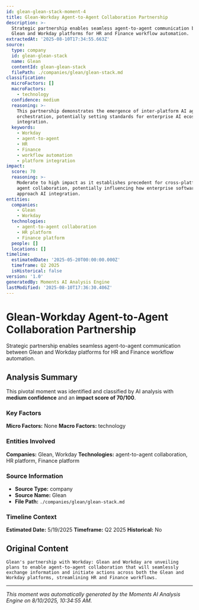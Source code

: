 ```yaml
---
id: glean-glean-stack-moment-4
title: Glean-Workday Agent-to-Agent Collaboration Partnership
description: >-
  Strategic partnership enables seamless agent-to-agent communication between
  Glean and Workday platforms for HR and Finance workflow automation.
extractedAt: '2025-08-10T17:34:55.663Z'
source:
  type: company
  id: glean-glean-stack
  name: Glean
  contentId: glean-glean-stack
  filePath: ./companies/glean/glean-stack.md
classification:
  microFactors: []
  macroFactors:
    - technology
  confidence: medium
  reasoning: >-
    This partnership demonstrates the emergence of inter-platform AI agent
    orchestration, potentially setting standards for enterprise AI ecosystem
    integration.
  keywords:
    - Workday
    - agent-to-agent
    - HR
    - Finance
    - workflow automation
    - platform integration
impact:
  score: 70
  reasoning: >-
    Moderate to high impact as it establishes precedent for cross-platform AI
    agent collaboration, potentially influencing how enterprise software vendors
    approach AI integration.
entities:
  companies:
    - Glean
    - Workday
  technologies:
    - agent-to-agent collaboration
    - HR platform
    - Finance platform
  people: []
  locations: []
timeline:
  estimatedDate: '2025-05-20T00:00:00.000Z'
  timeframe: Q2 2025
  isHistorical: false
version: '1.0'
generatedBy: Moments AI Analysis Engine
lastModified: '2025-08-10T17:36:30.406Z'
---
```

# Glean-Workday Agent-to-Agent Collaboration Partnership

Strategic partnership enables seamless agent-to-agent communication between Glean and Workday platforms for HR and Finance workflow automation.

## Analysis Summary

This pivotal moment was identified and classified by AI analysis with **medium confidence** and an **impact score of 70/100**.

### Key Factors

**Micro Factors:** None
**Macro Factors:** technology

### Entities Involved

**Companies:** Glean, Workday
**Technologies:** agent-to-agent collaboration, HR platform, Finance platform



### Source Information

- **Source Type:** company
- **Source Name:** Glean
- **File Path:** `./companies/glean/glean-stack.md`

### Timeline Context

**Estimated Date:** 5/19/2025
**Timeframe:** Q2 2025
**Historical:** No

## Original Content

```
Glean's partnership with Workday: Glean and Workday are unveiling plans to enable agent-to-agent collaboration that will seamlessly exchange information and initiate actions across both the Glean and Workday platforms, streamlining HR and Finance workflows.
```

---

*This moment was automatically generated by the Moments AI Analysis Engine on 8/10/2025, 10:34:55 AM.*
